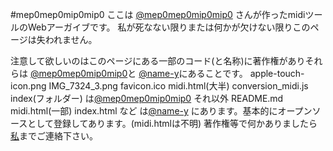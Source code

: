 #mep0mep0mip0mip0
ここは
<a href=https://scratch.mit.edu/users/mep0mep0mip0mip0>@mep0mep0mip0mip0</a>
さんが作ったmidiツールのWebアーガイブです。
私が死なない限りまたは何かが欠けない限りこのページは失われません。

注意して欲しいのはこのページにある一部のコード(と名称)に著作権がありそれらは
<a href=https://scratch.mit.edu/users/mep0mep0mip0mip0>@mep0mep0mip0mip0</a>と
<a href=https://scratch.mit.edu/users/name-y>@name-y</a>にあることです。
apple-touch-icon.png
IMG_7324_3.png
favicon.ico
midi.html(大半)
conversion_midi.js
index(フォルダー)
は<a href=https://scratch.mit.edu/users/mep0mep0mip0mip0>@mep0mep0mip0mip0</a>
それ以外
README.md
midi.html(一部)
index.html
など
は<a href=https://scratch.mit.edu/users/name-y>@name-y</a>
にあります。基本的にオープンソースとして登録してあります。(midi.htmlは不明)
著作権等で何かありましたら
<a href=https://scratch.mit.edu/users/name-y>私</a>までご連絡下さい。
